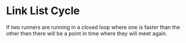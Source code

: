 # Link List Cycle

If two runners are running in a closed loop where one is faster than the other then there will be a point in time where they will meet again.
